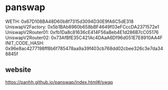 # panswap

WETH: 0x67D108BA48D60b8f7315d3094D30E9fA6C5dE318<br>
UniswapV2Factory: 0x5b1BAb8960b658bBF4649f03eFCccDA2371572e1<br>
UniswapV2Router01: 0xfb1Da8c81636cE414F56aBeb4E1d286B7cC05176<br>
UniswapV2Router02: 0x73AfBfE35C421Ac4DAaA6Df96d051E7E8910AA4F<br>
INIT_CODE_HASH: 0x96e8ac4277198ff8b6f785478aa9a39f403cb768dd02cbee326c3e7da348845f<br>

## website
https://panhh.github.io/panswap/index.html#/swap
